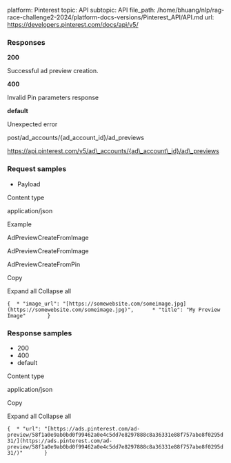 platform: Pinterest
topic: API
subtopic: API
file_path: /home/bhuang/nlp/rag-race-challenge2-2024/platform-docs-versions/Pinterest_API/API.md
url: https://developers.pinterest.com/docs/api/v5/

### Responses

**200**

Successful ad preview creation.

**400**

Invalid Pin parameters response

**default**

Unexpected error

post/ad\_accounts/{ad\_account\_id}/ad\_previews

https://api.pinterest.com/v5/ad\_accounts/{ad\_account\_id}/ad\_previews

### Request samples

* Payload

Content type

application/json

Example

AdPreviewCreateFromImage

AdPreviewCreateFromImage

AdPreviewCreateFromPin

Copy

Expand all Collapse all

`{  * "image_url": "[https://somewebsite.com/someimage.jpg](https://somewebsite.com/someimage.jpg)",      * "title": "My Preview Image"       }`

### Response samples

* 200
* 400
* default

Content type

application/json

Copy

Expand all Collapse all

`{  * "url": "[https://ads.pinterest.com/ad-preview/58f1a0e9ab0bd0f99462a0e4c5dd7e8297888c8a36331e88f757abe8f0295d31/](https://ads.pinterest.com/ad-preview/58f1a0e9ab0bd0f99462a0e4c5dd7e8297888c8a36331e88f757abe8f0295d31/)"       }`
